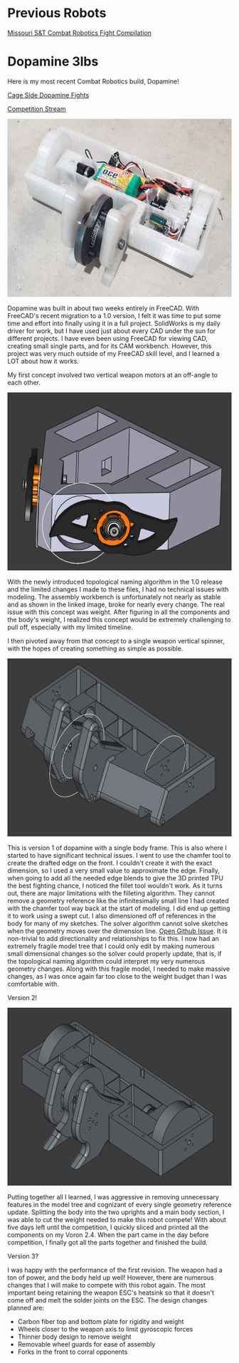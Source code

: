 # Previous Robots
[Missouri S&T Combat Robotics Fight Compilation](https://youtu.be/2jmfZkLVLY4)
# Dopamine 3lbs
Here is my most recent Combat Robotics build, Dopamine!

[Cage Side Dopamine Fights](https://youtu.be/8gMDauhMamM)

[Competition Stream](https://www.youtube.com/live/L-PKoHOr0sI)

<img src="https://github.com/Collin-Brock/Combat-Robotics/blob/main/assets/Dopamine%20Finished.png" alt="Finshed Dopamine" width="600" height="400">

Dopamine was built in about two weeks entirely in FreeCAD. With FreeCAD's recent migration to a 1.0 version, I felt it was time to put some time and effort into finally using it in a full project. SolidWorks is my daily driver for work, but I have used just about every CAD under the sun for different projects. I have even been using FreeCAD for viewing CAD, creating small single parts, and for its CAM workbench. However, this project was very much outside of my FreeCAD skill level, and I learned a LOT about how it works.

My first concept involved two vertical weapon motors at an off-angle to each other.

<img src="https://github.com/Collin-Brock/Combat-Robotics/blob/main/assets/Dopamine%20Concept%201.PNG" alt="Concept 1" width="600" height="400">

With the newly introduced topological naming algorithm in the 1.0 release and the limited changes I made to these files, I had no technical issues with modeling. The assembly workbench is unfortunately not nearly as stable and as shown in the linked image, broke for nearly every change. The real issue with this concept was weight. After figuring in all the components and the body's weight, I realized this concept would be extremely challenging to pull off, especially with my limited timeline.

I then pivoted away from that concept to a single weapon vertical spinner, with the hopes of creating something as simple as possible.

<img src="https://github.com/Collin-Brock/Combat-Robotics/blob/main/assets/Dopamine%20V1.PNG" alt="Concept 1" width="600" height="400">

This is version 1 of dopamine with a single body frame. This is also where I started to have significant technical issues. I went to use the chamfer tool to create the drafted edge on the front. I couldn't create it with the exact dimension, so I used a very small value to approximate the edge.  Finally, when going to add all the needed edge blends to give the 3D printed TPU the best fighting chance, I noticed the fillet tool wouldn't work. As it turns out, there are major limitations with the filleting algorithm. They cannot remove a geometry reference like the infinitesimally small line I had created with the chamfer tool way back at the start of modeling. I did end up getting it to work using a swept cut. I also dimensioned off of references in the body for many of my sketches. The solver algorithm cannot solve sketches when the geometry moves over the dimension line. [Open Github Issue](https://github.com/FreeCAD/FreeCAD/issues/17579). It is non-trivial to add directionality and relationships to fix this. I now had an extremely fragile model tree that I could only edit by making numerous small dimensional changes so the solver could properly update, that is, if the topological naming algorithm could interpret my very numerous geometry changes. Along with this fragile model, I needed to make massive changes, as I was once again far too close to the weight budget than I was comfortable with.

Version 2!

<img src="https://github.com/Collin-Brock/Combat-Robotics/blob/main/assets/Dopamine%20Cad.PNG" alt="Final CAD" width="600" height="400">

Putting together all I learned, I was aggressive in removing unnecessary features in the model tree and cognizant of every single geometry reference update. Splitting the body into the two uprights and a main body section, I was able to cut the weight needed to make this robot compete! With about five days left until the competition, I quickly sliced and printed all the components on my Voron 2.4. When the part came in the day before competition, I finally got all the parts together and finished the build.

Version 3?

I was happy with the performance of the first revision. The weapon had a ton of power, and the body held up well! However, there are numerous changes that I will make to compete with this robot again. The most important being retaining the weapon ESC's heatsink so that it doesn't come off and melt the solder joints on the ESC. The design changes planned are:
- Carbon fiber top and bottom plate for rigidity and weight
- Wheels closer to the weapon axis to limit gyroscopic forces
- Thinner body design to remove weight
- Removable wheel guards for ease of assembly
- Forks in the front to corral opponents
